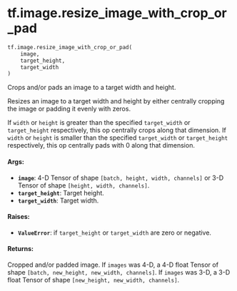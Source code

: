 <div itemscope itemtype="http://developers.google.com/ReferenceObject">
<meta itemprop="name" content="tf.image.resize_image_with_crop_or_pad" />
<meta itemprop="path" content="Stable" />
</div>

# tf.image.resize_image_with_crop_or_pad

``` python
tf.image.resize_image_with_crop_or_pad(
    image,
    target_height,
    target_width
)
```

Crops and/or pads an image to a target width and height.

Resizes an image to a target width and height by either centrally
cropping the image or padding it evenly with zeros.

If `width` or `height` is greater than the specified `target_width` or
`target_height` respectively, this op centrally crops along that dimension.
If `width` or `height` is smaller than the specified `target_width` or
`target_height` respectively, this op centrally pads with 0 along that
dimension.

#### Args:

* <b>`image`</b>: 4-D Tensor of shape `[batch, height, width, channels]` or
         3-D Tensor of shape `[height, width, channels]`.
* <b>`target_height`</b>: Target height.
* <b>`target_width`</b>: Target width.


#### Raises:

* <b>`ValueError`</b>: if `target_height` or `target_width` are zero or negative.


#### Returns:

Cropped and/or padded image.
If `images` was 4-D, a 4-D float Tensor of shape
`[batch, new_height, new_width, channels]`.
If `images` was 3-D, a 3-D float Tensor of shape
`[new_height, new_width, channels]`.